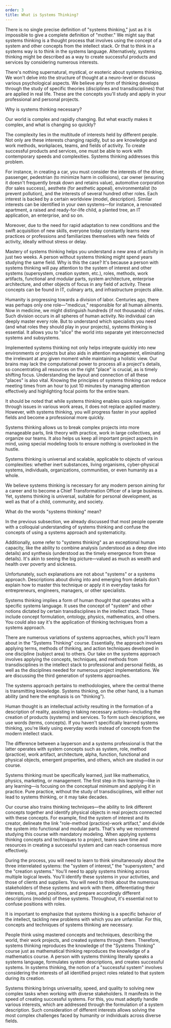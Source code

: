 ```yaml
---
order: 3
title: What is Systems Thinking?
---
```


There is no single precise definition of "systems thinking," just as it is impossible to give a complete definition of "mother." We might say that systems thinking is a thought process that involves using the concept of a system and other concepts from the intellect stack. Or that to think in a systems way is to think in the systems language. Alternatively, systems thinking might be described as a way to create successful products and services by considering numerous interests.

There's nothing supernatural, mystical, or esoteric about systems thinking. We won't delve into the structure of thought at a neuro-level or discuss various psychological aspects. We believe any form of thinking develops through the study of specific theories (disciplines and transdisciplines) that are applied in real life. These are the concepts you'll study and apply in your professional and personal projects.

Why is systems thinking necessary?

Our world is complex and rapidly changing. But what exactly makes it complex, and what is changing so quickly?

The complexity lies in the multitude of interests held by different people. Not only are these interests changing rapidly, but so are knowledge and work methods, workplaces, teams, and fields of activity. To create successful products and services, one must be able to work with contemporary speeds and complexities. Systems thinking addresses this problem.

For instance, in creating a car, you must consider the interests of the driver, passenger, pedestrian (to minimize harm in collisions), car owner (ensuring it doesn't frequently break down and retains value), automotive corporation (for sales success), aesthete (for aesthetic appeal), environmentalist (to prevent pollution), and the interests of several hundred other roles. Each interest is backed by a certain worldview (model, description). Similar interests can be identified in your own systems—for instance, a renovated apartment, a raised and ready-for-life child, a planted tree, an IT application, an enterprise, and so on.

Moreover, due to the need for rapid adaptation to new conditions and the swift acquisition of new skills, everyone today constantly learns new practices or professions and familiarizes themselves with new fields of activity, ideally without stress or delay.

Mastery of systems thinking helps you understand a new area of activity in just two weeks. A person without systems thinking might spend years studying the same field. Why is this the case? It's because a person with systems thinking will pay attention to the system of interest and other systems (supersystem, creation system, etc.), roles, methods, work artifacts, functional and modular parts, system architecture, enterprise architecture, and other objects of focus in any field of activity. These concepts can be found in IT, culinary arts, and infrastructure projects alike.

Humanity is progressing towards a division of labor. Centuries ago, there was perhaps only one role—"medicus," responsible for all human ailments. Now in medicine, we might distinguish hundreds (if not thousands) of roles. Such division occurs in all spheres of human activity. No individual can deeply master every role. But to understand which specialists you need (and what roles they should play in your projects), systems thinking is essential. It allows you to "slice" the world into separate yet interconnected systems and subsystems.

Implemented systems thinking not only helps integrate quickly into new environments or projects but also aids in attention management, eliminating the irrelevant at any given moment while maintaining a holistic view. Our brains may lack the computational power to process all a project's details, so concentrating all resources on the right "place" is crucial, as is timely shifting focus. Understanding the layout and connection of all these "places" is also vital. Knowing the principles of systems thinking can reduce meeting times from an hour to just 10 minutes by managing attention effectively and highlighting focal points for the entire team.

It should be noted that while systems thinking enables quick navigation through issues in various work areas, it does not replace applied mastery. However, with systems thinking, you will progress faster in your applied fields and become a professional more quickly.

Systems thinking allows us to break complex projects into more manageable parts, link theory with practice, work in large collectives, and organize our teams. It also helps us keep all important project aspects in mind, using special modeling tools to ensure nothing is overlooked in the hustle.

Systems thinking is universal and scalable, applicable to objects of various complexities: whether inert substances, living organisms, cyber-physical systems, individuals, organizations, communities, or even humanity as a whole.

We believe systems thinking is necessary for any modern person aiming for a career and to become a Chief Transformation Officer of a large business. Yet, systems thinking is universal, suitable for personal development, as well as that of a child, community, and society.

What do the words "systems thinking" mean?

In the previous subsection, we already discussed that most people operate with a colloquial understanding of systems thinking and confuse the concepts of using a systems approach and systematicity.

Additionally, some refer to "systems thinking" as an exceptional human capacity, like the ability to combine analysis (understood as a deep dive into details) and synthesis (understood as the timely emergence from these details). It's akin to seeing the big picture—valued as much as wealth and health over poverty and sickness.

Unfortunately, such explanations are not about "systems" or a systems approach. Descriptions about diving into and emerging from details don't explain how to master this technique or apply it in everyday tasks for entrepreneurs, engineers, managers, or other specialists.

Systems thinking implies a form of human thought that operates with a specific systems language. It uses the concept of "system" and other notions dictated by certain transdisciplines in the intellect stack. These include concept formulation, ontology, physics, mathematics, and others. You could also say it's the application of thinking techniques from a systems approach.

There are numerous variations of systems approaches, which you'll learn about in the "Systems Thinking" course. Essentially, the approach involves applying terms, methods of thinking, and action techniques developed in one discipline (subject area) to others. Our take on the systems approach involves applying the concepts, techniques, and methods from transdisciplines in the intellect stack to professional and personal fields, as well as the disciplines needed for numerous project implementations. We are discussing the third generation of systems approaches.

The systems approach pertains to methodologies, where the central theme is transmitting knowledge. Systems thinking, on the other hand, is a human ability (and here the emphasis is on "thinking").

Human thought is an intellectual activity resulting in the formation of a description of reality, assisting in taking necessary actions—including the creation of products (systems) and services. To form such descriptions, we use words (terms, concepts). If you haven't specifically learned systems thinking, you're likely using everyday words instead of concepts from the modern intellect stack.

The difference between a layperson and a systems professional is that the latter operates with system concepts such as system, role, method (practice), work artifact, architecture, alpha, function, functional and physical objects, emergent properties, and others, which are studied in our course.

Systems thinking must be specifically learned, just like mathematics, physics, marketing, or management. The first step in this learning—like in any learning—is focusing on the conceptual minimum and applying it in practice. Pure practice, without the study of transdisciplines, will either not lead to systems thinking, or it may take decades.

Our course also trains thinking techniques—the ability to link different concepts together and identify physical objects in real projects connected with these concepts. For example, find the system of interest and its creator, delineate the link "role-method (practice)-work artifact," and divide the system into functional and modular parts. That's why we recommend studying this course with mandatory modeling. When applying systems thinking concepts and techniques to a project, teams save time and resources in creating a successful system and can reach consensus more effectively.

During the process, you will need to learn to think simultaneously about the three interrelated systems: the "system of interest," the "supersystem," and the "creation systems." You'll need to apply systems thinking across multiple logical levels. You'll identify these systems in your activities, and those of clients and suppliers. You will need to think about the numerous stakeholders of these systems and work with them, differentiating their interests, roles, and positions, and prepare accordingly different descriptions (models) of these systems. Throughout, it's essential not to confuse positions with roles.

It is important to emphasize that systems thinking is a specific behavior of the intellect, tackling new problems with which you are unfamiliar. For this, concepts and techniques of systems thinking are necessary.

People think using mastered concepts and techniques, describing the world, their work projects, and created systems through them. Therefore, systems thinking reproduces the knowledge of the "Systems Thinking" course just as mathematical thinking reproduces the knowledge of a mathematics course. A person with systems thinking literally speaks a systems language, formulates system descriptions, and creates successful systems. In systems thinking, the notion of a "successful system" involves considering the interests of all identified project roles related to that system during its creation.

Systems thinking brings universality, speed, and quality to solving new complex tasks when working with diverse stakeholders. It manifests in the speed of creating successful systems. For this, you must adeptly handle various interests, which are addressed through the formulation of a system description. Such consideration of different interests allows solving the most complex challenges faced by humanity or individuals across diverse fields.